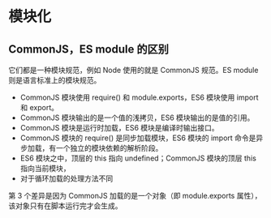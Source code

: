 # 模块化

## CommonJS，ES module 的区别

它们都是一种模块规范，例如 Node 使用的就是 CommonJS 规范。ES module 则是语言标准上的模块规范。

- CommonJS 模块使用 require() 和 module.exports，ES6 模块使用 import和 export。
- CommonJS 模块输出的是一个值的浅拷贝，ES6 模块输出的是值的引用。
- CommonJS 模块是运行时加载，ES6 模块是编译时输出接口。
- CommonJS 模块的 require() 是同步加载模块，ES6 模块的 import 命令是异步加载，有一个独立的模块依赖的解析阶段。
- ES6 模块之中，顶层的 this 指向 undefined；CommonJS 模块的顶层 this 指向当前模块，
- 对于循环加载的处理方法不同

第 3 个差异是因为 CommonJS 加载的是一个对象（即 module.exports 属性），该对象只有在脚本运行完才会生成。